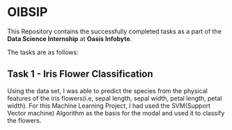 # OIBSIP

This Repository contains the successfully completed tasks as a part of the **Data Science Internship** at **Oasis Infobyte**.

The tasks are as follows:

## Task 1 - Iris Flower Classification

Using the data set, I was able to predict the species from the physical features of the iris flowers(i.e, sepal length, sepal width, petal length, petal width). For this Machine Learning Project, I had used the SVM(Support Vector machine) Algorithm as the basis for the modal and used it to classify the flowers.
